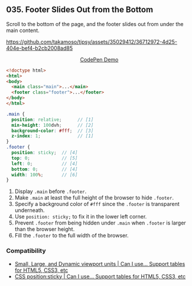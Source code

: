 ## 035. Footer Slides Out from the Bottom

Scroll to the bottom of the page, and the footer slides out from under the main content.

https://github.com/takamoso/tipsy/assets/35029412/36712972-4d25-404e-bef4-b2cb2008ad85

<p align="center">
  <a href="https://codepen.io/takamoso/pen/BavrgoO">CodePen Demo</a>
</p>

```html
<!doctype html>
<html>
<body>
  <main class="main">...</main>
  <footer class="footer">...</footer>
</body>
</html>
```
```scss
.main {
  position: relative;      // [1]
  min-height: 100dvh;      // [2]
  background-color: #fff;  // [3]
  z-index: 1;              // [1]
}
.footer {
  position: sticky;  // [4]
  top: 0;            // [5]
  left: 0;           // [4]
  bottom: 0;         // [4]
  width: 100%;       // [6]
}
```

1. Display `.main` before `.footer`.
1. Make `.main` at least the full height of the browser to hide `.footer`.
1. Specify a background color of `#fff` since the `.footer` is transparent underneath.
1. Use `position: sticky;` to fix it in the lower left corner.
1. Prevent `.footer` from being hidden under `.main` when `.footer` is larger than the browser height.
1. Fill the `.footer` to the full width of the browser.

### Compatibility

- [Small, Large, and Dynamic viewport units | Can I use... Support tables for HTML5, CSS3, etc](https://caniuse.com/viewport-unit-variants)
- [CSS position:sticky | Can I use... Support tables for HTML5, CSS3, etc](https://caniuse.com/css-sticky)
